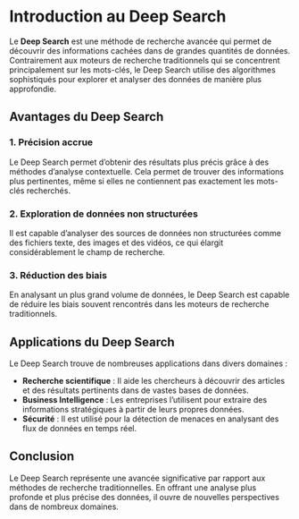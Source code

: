 # Introduction au Deep Search

Le **Deep Search** est une méthode de recherche avancée qui permet de découvrir des informations cachées dans de grandes quantités de données. Contrairement aux moteurs de recherche traditionnels qui se concentrent principalement sur les mots-clés, le Deep Search utilise des algorithmes sophistiqués pour explorer et analyser des données de manière plus approfondie.

## Avantages du Deep Search

### 1. **Précision accrue**
Le Deep Search permet d’obtenir des résultats plus précis grâce à des méthodes d’analyse contextuelle. Cela permet de trouver des informations plus pertinentes, même si elles ne contiennent pas exactement les mots-clés recherchés.

### 2. **Exploration de données non structurées**
Il est capable d’analyser des sources de données non structurées comme des fichiers texte, des images et des vidéos, ce qui élargit considérablement le champ de recherche.

### 3. **Réduction des biais**
En analysant un plus grand volume de données, le Deep Search est capable de réduire les biais souvent rencontrés dans les moteurs de recherche traditionnels.

## Applications du Deep Search

Le Deep Search trouve de nombreuses applications dans divers domaines :

- **Recherche scientifique** : Il aide les chercheurs à découvrir des articles et des résultats pertinents dans de vastes bases de données.
- **Business Intelligence** : Les entreprises l’utilisent pour extraire des informations stratégiques à partir de leurs propres données.
- **Sécurité** : Il est utilisé pour la détection de menaces en analysant des flux de données en temps réel.

## Conclusion

Le Deep Search représente une avancée significative par rapport aux méthodes de recherche traditionnelles. En offrant une analyse plus profonde et plus précise des données, il ouvre de nouvelles perspectives dans de nombreux domaines.
